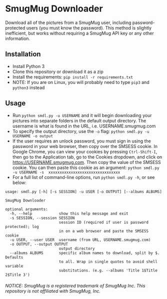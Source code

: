 # SmugMug Downloader
Download all of the pictures from a SmugMug user, including password-protected users (you must know the password). This method is slightly inefficient, but works without requiring a SmugMug API key or any other information.

## Installation
* Install Python 3
* Clone this repository or download it as a zip
* Install the requirements:  `pip install -r requirements.txt`
* NOTE: If you are on Linux, you will probably need to type `pip3` and `python3` instead

## Usage
* Run `python smdl.py -u USERNAME` and it will begin downloading your pictures into separate folders in the default output directory. The username is what is found in the URL, i.e. USERNAME.smugmug.com
* To specify the output directory, use the `-o` flag: `python smdl.py -u USERNAME -o output`
* If the user requires an unlock password, you must sign in using the password in your web browser, then copy over the SMSESS cookie. In Google Chrome, you can view your cookies by pressing `Ctrl-Shift-I`, then go to the Application tab, go to the  Cookies dropdown, and click on https://USERNAME.smugmug.com. Then copy the value of the SMSESS cookie. You can then paste this cookie as an argument: `python smdl.py -u USERNAME -s 
xxxxxxxxxxxxxxxxxxxxxxxxxxxxxxxx`
* For a full list of command-line options, run `python smdl.py -h`, or see below:
```
usage: smdl.py [-h] [-s SESSION] -u USER [-o OUTPUT] [--albums ALBUMS]

SmugMug Downloader

optional arguments:
  -h, --help            show this help message and exit
  -s SESSION, --session SESSION
                        session ID (required if user is password protected); log
                        in on a web browser and paste the SMSESS cookie
  -u USER, --user USER  username (from URL, USERNAME.smugmug.com)
  -o OUTPUT, --output OUTPUT
                        output directory
  --albums ALBUMS       specific album names to download, split by $. Defaults
                        to all. Wrap in single quotes to avoid shell variable
                        substitutions. (e.g. --albums 'Title 1$Title 2$Title 3')
```


###### NOTICE: SmugMug is a registered trademark of SmugMug Inc. This repository is not affiliated with SmugMug, Inc.